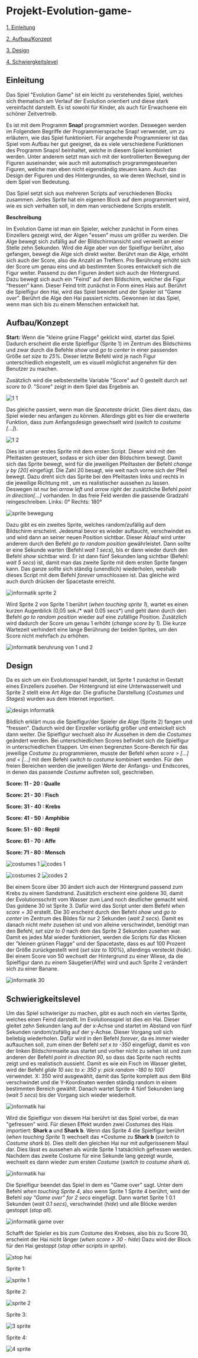 # Projekt-Evolution-game-

[1. Einleitung](#1)

[2. Aufbau/Konzept](#2)

[3. Design](#3)

[4. Schwiergkeitslevel](#4)

## Einleitung<a name="1"></a>

Das Spiel "Evolution Game" ist ein leicht zu verstehendes Spiel, welches sich thematisch am Verlauf der Evolution orientiert und diese stark vereinfacht darstellt. Es ist sowohl für Kinder, als auch für Erwachsene ein schöner Zeitvertreib. 

Es ist mit dem Programm **Snap!** programmiert worden. Deswegen werden im Folgendem Begriffe der Programmiersprache Snap! verwendet, um zu erläutern, wie das Spiel funktioniert. Für angehende Programmierer ist das Spiel vom Aufbau her gut geeignet, da es viele verschiedene Funktionen des Programm Snaps! beinhaltet, welche in diesem Spiel kombiniert werden. Unter anderem setzt man sich mit der kontrollierten Bewegung der Figuren auseinander, wie auch mit automatisch programmgesteuerten Figuren, welche man eben nicht eigenständig steuern kann. Auch das Design der Figuren und des Hintergrundes, so wie deren Wechsel, sind in dem Spiel von Bedeutung. 
 
Das Spiel setzt sich aus mehreren Scripts auf verschiedenen Blocks zusammen. Jedes Sprite hat ein eigenen Block auf dem programmiert wird, wie es sich verhalten soll, in dem man verschiedene Scripts erstellt.

**Beschreibung**

Im Evolution Game ist man ein Spieler, welcher zunächst in Form eines Einzellers gezeigt wird, der Algen "essen" muss um größer zu werden. Die Alge bewegt sich zufällig auf der Bildschirmansicht und verweilt an einer Stelle zehn Sekunden. Wird die Alge aber von der Spielfigur berührt, also gefangen, bewegt die Alge sich direkt weiter. Berührt man die Alge, erhöht sich auch der Score, also die Anzahl an Treffern. Pro Berührung erhöht sich der Score um genau eins und ab bestimmten Scores entwickelt sich die Figur weiter. Passend zu den Figuren ändert sich auch der Hintergrund. Dazu bewegt sich auch ein "Feind" auf dem Bildschirm, welcher die Figur "fressen" kann. Dieser Feind tritt zunächst in Form eines Hais auf. Berührt die Spielfigur den Hai, wird das Spiel beendet und der Spieler ist "Game over". Berührt die Alge den Hai passiert nichts.
Gewonnen ist das Spiel, wenn man sich bis zu einem Menschen entwickelt hat. 
 
 ## Aufbau/Konzept<a name="2"></a>

**Start:**
Wenn die "kleine grüne Flagge" geklickt wird, startet das Spiel. Dadurch erscheint die erste Spielfigur (Sprite 1) im Zentrum des Bildschirms und zwar durch die Befehle *show* und *go to center* in einer passenden Größe *set size to 25%*. Dieser letzte Befehl wird je nach Figur unterschiedlich eingestellt, um es visuell möglichst angenehm für den Benutzer zu machen.

Zusätzlich wird die selbsterstellte Variable "Score" auf 0 gestellt durch *set score to 0*. "Score" zeigt in dem Spiel das Ergebnis an.

![1 1](https://user-images.githubusercontent.com/42734752/48783533-f01c0e00-ece0-11e8-90b4-d0068def0e3b.jpg)

Das gleiche passiert, wenn man die *Spacetaste* drückt. Dies dient dazu, das Spiel wieder neu anfangen zu können. Allerdings gibt es hier die erweiterte Funktion, dass zum Anfangsdesign gewechselt wird (*switch to costume [...]*).

![1 2](https://user-images.githubusercontent.com/42734752/48783732-691b6580-ece1-11e8-8b5e-8f577458cee8.jpg)

Dies ist unser erstes Sprite mit dem ersten Script. Dieser wird mit den Pfeiltasten gesteuert, sodass er sich über den Bildschirm bewegt. Damit sich das Sprite bewegt, wird für die jeweiligen Pfeiltasten der Befehl *change y by [20]* eingefügt. Die Zahl 20 besagt, wie weit nach vorne sich der Pfeil bewegt.
Dazu dreht sich das Sprite bei den Pfeiltasten links und rechts in die jeweilige Richtung mit , um es realistischer aussehen zu lassen.
Deswegen ist nur bei *arrow left* und *arrow right* der zusätzliche Befehl *point in direction[...]* vorhanden. In das freie Feld werden die passende Gradzahl reingeschreiben. 
Links: 0° Rechts: 180° 

![sprite bewegung](https://user-images.githubusercontent.com/42734752/48779370-c0b4d380-ecd7-11e8-8cb2-51cf34407c0c.jpg)

Dazu gibt es ein zweites Sprite, welches random/zufällig auf dem Bildschirm erscheint. Jedesmal bevor es wieder auftaucht, verschwindet es und wird dann an seiner neuen Position sichtbar. Dieser Ablauf wird unter anderem durch den Befehl *go to random position* gewährleistet. Dann sollte er eine Sekunde warten (Befehl:*wait 1 secs*), bis er dann wieder durch den Befehl *show* sichtbar wird. Er ist dann fünf Sekunden lang sichtbar (Befehl: *wait 5 secs*) ist, damit man das zweite Sprite mit dem ersten Sprite fangen kann. Das ganze sollte sich ständig (unendlich) wiederholen, weshalb dieses Script mit dem Befehl *forever* umschlossen ist. Das gleiche wird auch durch drücken der Spacetaste erreicht.

![informatik sprite 2](https://user-images.githubusercontent.com/42734752/48852438-a3523900-edad-11e8-9562-d56518b6a22c.jpg)

Wird Sprite 2 von Sprite 1 berührt (*when touching sprite 1*), wartet es einen kurzen Augenblick (0,05 sek./* wait 0.05 secs*) und geht dann durch den Befehl *go to random position* wieder auf eine zufällige Position. Zusätzlich wird dadurch der Score um genau 1 erhöht (*change score by 1*). Die kurze Wartezeit verhindert eine lange Berührung der beiden Sprites, um den Score nicht mehrfach zu erhöhen. 

![informatik beruhrung von 1 und 2](https://user-images.githubusercontent.com/42734752/48852650-1eb3ea80-edae-11e8-8b24-9a577bcf86d3.jpg)

## Design<a name="3"></a>

Da es sich um ein Evolutionsspiel handelt, ist Sprite 1 zunächst in Gestalt eines Einzellers zusehen. Der Hintergrund ist eine Unterwasserwelt und Sprite 2 stellt eine Art Alge dar. Die grafische Darstellung (*Costumes* und *Stages*) wurden aus dem Internet importiert.

![design informatik](https://user-images.githubusercontent.com/42734752/48853002-d5b06600-edae-11e8-82bf-9fb7bde57aa2.jpg)

Bildlich erklärt muss die Spielfigur/der Spieler die Alge (Sprite 2) fangen und "fressen". Dadurch wird der Einzeller vorläufig größer und entwickelt sich dann weiter. Die Spielfigur wechselt also ihr Aussehen in dem die *Costumes* geändert werden.
Bei unterschiedlichen Scores befindet sich die Spielfigur in unterschiedlichen Etappen.
Um einen begrenzten Score-Bereich für das jeweilige *Costume* zu programmieren, musste der Befehl *when score > [...] and < [...]* mit dem Befehl *switch to costume* kombiniert werden. Für den freien Bereichen werden die jeweiligen Werte der Anfangs- und Endscores, in denen das passende *Costume* auftreten soll, geschrieben.

**Score: 11 - 20 : Qualle**

**Score: 21 - 30 : Fisch**

**Score: 31 - 40 : Krebs**

**Score: 41 - 50 : Amphibie**

**Score: 51 - 60 : Reptil**

**Score: 61 - 70 : Affe**

**Score: 71 - 80 : Mensch**


![costumes 1](https://user-images.githubusercontent.com/42734752/48954550-4c359b00-ef4a-11e8-857d-8a57cb78f316.png)
![codes 1](https://user-images.githubusercontent.com/42734752/48954635-b2222280-ef4a-11e8-9675-f841db661d14.jpg)

![costumes 2](https://user-images.githubusercontent.com/42734752/48954594-7d15d000-ef4a-11e8-862f-f62c98093506.jpg)
![codes 2](https://user-images.githubusercontent.com/42734752/48954661-d5e56880-ef4a-11e8-98e1-7403f5cc5e00.jpg)

Bei einem Score über 30 ändert sich auch der Hintergrund passend zum Krebs zu einem Sandstrand. Zusätzlich erscheint eine goldene 30, damit der Evolutionsschritt vom Wasser zum Land noch deutlicher gemacht wird. Das goldene 30 ist Sprite 3. Dafür wird das Script unter dem Befehl *when score = 30* erstellt. Die 30 erscheint durch den Befehl *show* und *go to center* im Zentrum des Bildes für nur 2 Sekunden (*wait 2 secs*). Damit es danach nicht mehr zusehen ist und von alleine verschwindet, benötigt man den Befehl, *set size to 0* nach dem das Sprite 2 Sekunden zusehen war. Damit es jedes Mal wieder funktioniert, werden die Scripts für das Klicken der "kleinen grünen Flagge" und der Spacetaste, dass es auf 100 Prozent der Größe zurückgestellt wird (*set size to 100%*), allerdings versteckt (*hide*).
Bei einem Score von 50 wechselt der Hintergrund zu einer Wiese, da die Spielfigur dann zu einem Säugetier(Affe) wird und auch Sprite 2 verändert sich zu einer Banane.

![informatik 30](https://user-images.githubusercontent.com/42734752/48854235-acdda000-edb1-11e8-859d-170371d7d270.jpg)


## Schwierigkeitslevel<a name="4"></a>

Um das Spiel schwieriger zu machen, gibt es auch noch ein viertes Sprite, welches einen Feind darstellt. Im Evolutionsspiel ist dies ein Hai. Dieser gleitet zehn Sekunden lang auf der x-Achse und startet im Abstand von fünf Sekunden random/zufällig auf der y-Achse. Dieser Vorgang soll sich beliebig wiederholen. Dafür wird in den Befehl *forever*, da es immer wieder auftauchen soll, zum einen der Befehl *set x to -350* eingefügt, damit es von der linken Bildschirmseite aus startet und vorher nicht zu sehen ist und zum anderen der Befehl *point in direction 90*, so dass das Sprite nach rechts zeigt und es realistisch aussieht. Damit es wie ein Fisch im Wasser gleitet, wird der Befehl *glide 10 sec to x: 350 y: pick random -180 to 100)* verwendet. X: 350 wird ausgewählt, damit das Sprite komplett aus dem Bild verschwindet und die Y-Koordinaten werden ständig random in einem bestimmten Bereich gewählt. Danach wartet Sprite 4 fünf Sekunden lang (*wait 5 secs*) bis der Vorgang sich wieder wiederholt.

![informatik hai](https://user-images.githubusercontent.com/42734752/48854356-01811b00-edb2-11e8-85e7-4b90861edfe0.jpg)

Wird die Spielfigur von diesem Hai berührt ist das Spiel vorbei, da man "gefressen" wird. Für diesen Effekt wurden zwei *Costumes* des Hais importiert: **Shark a** und **Shark b**. Wenn das Sprite 4 die Spielfigur berührt (*when touching Sprite 1*) wechselt das *Costume zu **Shark b** (*switch to Costume shark b*). Dies stellt den gleichen Hai nur mit aufgerissenem Maul dar. Dies lässt es aussehen als würde Sprite 1 tatsächlich gefressen werden. Nachdem das zweite Costume für eine Sekunde lang gezeigt wurde, wechselt es dann wieder zum ersten *Costume* (*switch to costume shark a*).

![informatik hai](https://user-images.githubusercontent.com/42734752/48906025-79f3e480-ee63-11e8-8c71-0296e16e3df2.jpg)

Die Spielfigur beendet das Spiel in dem es "Game over" sagt. Unter dem Befehl *when touching Sprite 4*, also wenn Sprite 1 Sprite 4 berührt, wird der Befehl *say "Game over" for 2 secs* eingefügt. Dann wartet Sprite 1 0.1 Sekunden (*wait 0.1 secs*), verschwindet (*hide*) und alle Blöcke werden gestoppt (*stop all*).

![informatik game over](https://user-images.githubusercontent.com/42734752/48854463-49a03d80-edb2-11e8-985f-4d8d72348dca.jpg)

Schafft der Spieler es bis zum *Costume* des Krebses, also bis zu Score 30, erscheint der Hai nicht länger (*when score > 30* - *hide*) Dazu wird der Block für den Hai gestoppt (*stop other scripts in sprite*).

![stop hai](https://user-images.githubusercontent.com/42734752/48906203-07373900-ee64-11e8-818f-07b38419a1c1.jpg)

Sprite 1:

![sprite 1](https://user-images.githubusercontent.com/42734752/48954883-9a976980-ef4b-11e8-9e76-180ec8e57bad.jpg)

Sprite 2:

![sprite 2](https://user-images.githubusercontent.com/42734752/48954923-c0bd0980-ef4b-11e8-987f-3615cebff124.jpg)

Sprite 3:

![3 sprite](https://user-images.githubusercontent.com/42734752/48907225-1966a680-ee67-11e8-8c48-453331dee63b.png)

Sprite 4:

![4 sprite](https://user-images.githubusercontent.com/42734752/48907249-297e8600-ee67-11e8-9cce-a8242c029087.jpg)





